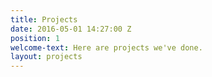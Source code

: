 ```yaml
---
title: Projects
date: 2016-05-01 14:27:00 Z
position: 1
welcome-text: Here are projects we've done.
layout: projects
---
```


